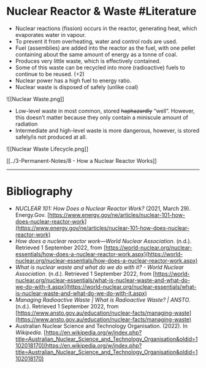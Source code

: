 # Nuclear Reactor & Waste #Literature 
- Nuclear reactions (fission) occurs in the reactor, generating heat, which evaporates water in vapour.
- To prevent it from overheating, water and control rods are used. 
- Fuel (assemblies) are added into the reactor as the fuel, with one pellet containing about the same amount of energy as a tonne of coal.
- Produces very little waste, which is effectively contained.
- Some of this waste can be recycled into more (radioactive) fuels to continue to be reused. (+2)
- Nuclear power has a high fuel to energy ratio.
- Nuclear waste is disposed of safely (unlike coal)

![[Nuclear Waste.png]]

- Low-level waste in most common, stored ~~haphazardly~~ “well”. However, this doesn’t matter because they only contain a miniscule amount of radiation
- Intermediate and high-level waste is more dangerous, however, is stored safely/is not produced at all.

![[Nuclear Waste Lifecycle.png]]

[[../3-Permanent-Notes/8 - How a Nuclear Reactor Works]]

---
# Bibliography
- _NUCLEAR 101: How Does a Nuclear Reactor Work?_ (2021, March 29). Energy.Gov. [https://www.energy.gov/ne/articles/nuclear-101-how-does-nuclear-reactor-work](https://www.energy.gov/ne/articles/nuclear-101-how-does-nuclear-reactor-work)
- _How does a nuclear reactor work—World Nuclear Association_. (n.d.). Retrieved 1 September 2022, from [https://world-nuclear.org/nuclear-essentials/how-does-a-nuclear-reactor-work.aspx](https://world-nuclear.org/nuclear-essentials/how-does-a-nuclear-reactor-work.aspx)
- _What is nuclear waste and what do we do with it? - World Nuclear Association_. (n.d.). Retrieved 1 September 2022, from [https://world-nuclear.org/nuclear-essentials/what-is-nuclear-waste-and-what-do-we-do-with-it.aspx](https://world-nuclear.org/nuclear-essentials/what-is-nuclear-waste-and-what-do-we-do-with-it.aspx)
- _Managing Radioactive Waste | What is Radioactive Waste? | ANSTO_. (n.d.). Retrieved 1 September 2022, from [https://www.ansto.gov.au/education/nuclear-facts/managing-waste](https://www.ansto.gov.au/education/nuclear-facts/managing-waste)
- Australian Nuclear Science and Technology Organisation. (2022). In _Wikipedia_. [https://en.wikipedia.org/w/index.php?title=Australian_Nuclear_Science_and_Technology_Organisation&oldid=1102018170](https://en.wikipedia.org/w/index.php?title=Australian_Nuclear_Science_and_Technology_Organisation&oldid=1102018170)